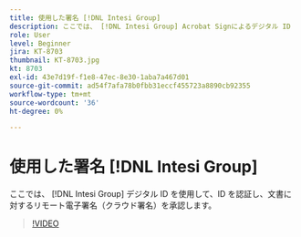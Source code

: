 ```yaml
---
title: 使用した署名 [!DNL Intesi Group]
description: ここでは、 [!DNL Intesi Group] Acrobat Signによるデジタル ID
role: User
level: Beginner
jira: KT-8703
thumbnail: KT-8703.jpg
kt: 8703
exl-id: 43e7d19f-f1e8-47ec-8e30-1aba7a467d01
source-git-commit: ad54f7afa78b0fbb31eccf455723a8890cb92355
workflow-type: tm+mt
source-wordcount: '36'
ht-degree: 0%

---
```


# 使用した署名 [!DNL Intesi Group]

ここでは、 [!DNL Intesi Group] デジタル ID を使用して、ID を認証し、文書に対するリモート電子署名（クラウド署名）を承認します。

>[!VIDEO](https://video.tv.adobe.com/v/336989?quality=12&learn=on&hidetitle=true)
